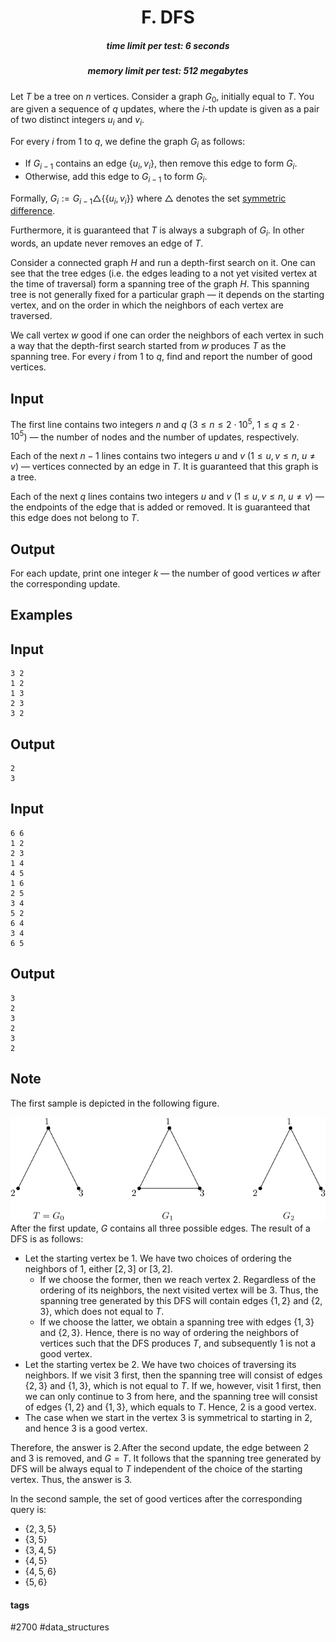 <h1 style='text-align: center;'> F. DFS</h1>

<h5 style='text-align: center;'>time limit per test: 6 seconds</h5>
<h5 style='text-align: center;'>memory limit per test: 512 megabytes</h5>

Let $T$ be a tree on $n$ vertices. Consider a graph $G_0$, initially equal to $T$. You are given a sequence of $q$ updates, where the $i$-th update is given as a pair of two distinct integers $u_i$ and $v_i$. 

For every $i$ from $1$ to $q$, we define the graph $G_i$ as follows: 

* If $G_{i-1}$ contains an edge $\{u_i, v_i\}$, then remove this edge to form $G_i$.
* Otherwise, add this edge to $G_{i-1}$ to form $G_i$.

 Formally, $G_i := G_{i-1} \triangle \{\{u_i, v_i\}\}$ where $\triangle$ denotes the set [symmetric difference](https://en.wikipedia.org/wiki/Symmetric_difference). 

Furthermore, it is guaranteed that $T$ is always a subgraph of $G_i$. In other words, an update never removes an edge of $T$.

Consider a connected graph $H$ and run a depth-first search on it. One can see that the tree edges (i.e. the edges leading to a not yet visited vertex at the time of traversal) form a spanning tree of the graph $H$. This spanning tree is not generally fixed for a particular graph — it depends on the starting vertex, and on the order in which the neighbors of each vertex are traversed. 

We call vertex $w$ good if one can order the neighbors of each vertex in such a way that the depth-first search started from $w$ produces $T$ as the spanning tree. For every $i$ from $1$ to $q$, find and report the number of good vertices.

## Input

The first line contains two integers $n$ and $q$ ($3 \le n \le 2\cdot 10^5$, $1 \le q \le 2 \cdot 10^5$) — the number of nodes and the number of updates, respectively.

Each of the next $n-1$ lines contains two integers $u$ and $v$ ($1 \le u, v \le n$, $u \ne v$) — vertices connected by an edge in $T$. It is guaranteed that this graph is a tree.

Each of the next $q$ lines contains two integers $u$ and $v$ ($1 \le u, v \le n$, $u \ne v$) — the endpoints of the edge that is added or removed. It is guaranteed that this edge does not belong to $T$.

## Output

For each update, print one integer $k$ — the number of good vertices $w$ after the corresponding update.

## Examples

## Input


```
3 2  
1 2  
1 3  
2 3  
3 2  

```
## Output


```
2  
3  

```
## Input


```
6 6  
1 2  
2 3  
1 4  
4 5  
1 6  
2 5  
3 4  
5 2  
6 4  
3 4  
6 5  

```
## Output


```
3  
2  
3  
2  
3  
2  

```
## Note

The first sample is depicted in the following figure.

 ![](images/e8199c96597ce0c99d94f7a2fe53457ba87d0afb.png) After the first update, $G$ contains all three possible edges. The result of a DFS is as follows: 

* Let the starting vertex be $1$. We have two choices of ordering the neighbors of $1$, either $[2, 3]$ or $[3, 2]$.
	+ If we choose the former, then we reach vertex $2$. Regardless of the ordering of its neighbors, the next visited vertex will be $3$. Thus, the spanning tree generated by this DFS will contain edges $\{1, 2\}$ and $\{2, 3\}$, which does not equal to $T$.
	+ If we choose the latter, we obtain a spanning tree with edges $\{1, 3\}$ and $\{2, 3\}$. Hence, there is no way of ordering the neighbors of vertices such that the DFS produces $T$, and subsequently $1$ is not a good vertex.
* Let the starting vertex be $2$. We have two choices of traversing its neighbors. If we visit $3$ first, then the spanning tree will consist of edges $\{2,3\}$ and $\{1,3\}$, which is not equal to $T$. If we, however, visit $1$ first, then we can only continue to $3$ from here, and the spanning tree will consist of edges $\{1, 2\}$ and $\{1,3\}$, which equals to $T$. Hence, $2$ is a good vertex.
* The case when we start in the vertex $3$ is symmetrical to starting in $2$, and hence $3$ is a good vertex.

 Therefore, the answer is $2$.After the second update, the edge between $2$ and $3$ is removed, and $G = T$. It follows that the spanning tree generated by DFS will be always equal to $T$ independent of the choice of the starting vertex. Thus, the answer is $3$.

In the second sample, the set of good vertices after the corresponding query is: 

* $\{2, 3, 5\}$
* $\{3, 5\}$
* $\{3, 4, 5\}$
* $\{4, 5\}$
* $\{4, 5, 6\}$
* $\{5, 6\}$


#### tags 

#2700 #data_structures 
